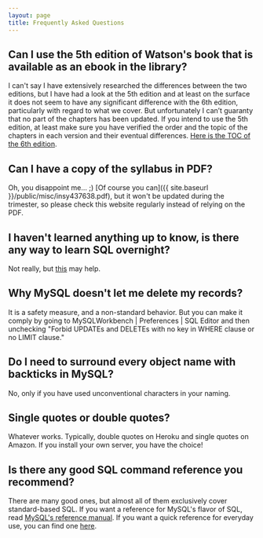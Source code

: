 ```yaml
---
layout: page
title: Frequently Asked Questions
---
```


## Can I use the 5th edition of Watson's book that is available as an ebook in the library?

I can't say I have extensively researched the differences between the two editions, but I have had a look at the 5th edition and at least on the surface it does not seem to have any significant difference with the 6th edition, particularly with regard to what we cover. But unfortunately I can’t guaranty that no part of the chapters has been updated. If you intend to use the 5th edition, at least make sure you have verified the order and the topic of the chapters in each version and their eventual differences. [Here is the TOC of the 6th edition](http://richardtwatson.com/dm6e/Reader/contents.html).

## Can I have a copy of the syllabus in PDF?

Oh, you disappoint me... ;) [Of course you can]({{ site.baseurl }}/public/misc/insy437638.pdf), but it won't be updated during the trimester, so please check this website regularly instead of relying on the PDF.    

## I haven't learned anything up to know, is there any way to learn SQL overnight?

Not really, but [this](https://github.com/tthibo/SQL-Tutorial) may help.

## Why MySQL doesn't let me delete my records?

It is a safety measure, and a non-standard behavior. But you can make it comply by going to MySQLWorkbench | Preferences | SQL Editor and then unchecking "Forbid UPDATEs and DELETEs with no key in WHERE clause or no LIMIT clause."

## Do I need to surround every object name with backticks in MySQL?

No, only if you have used unconventional characters in your naming.

## Single quotes or double quotes?

Whatever works. Typically, double quotes on Heroku and single quotes on Amazon. If you install your own server, you have the choice!

## Is there any good SQL command reference you recommend?

There are many good ones, but almost all of them exclusively cover standard-based SQL. If you want a reference for MySQL's flavor of SQL, read [MySQL's reference manual](https://dev.mysql.com/doc/refman/5.1/en/sql-syntax.html). If you want a quick reference for everyday use, you can find one [here](http://www.1keydata.com/sql/sql.html).


<!--- queries for database access, also how to create fake data --->
